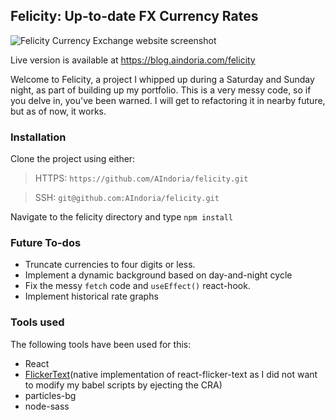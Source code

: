
## Felicity: Up-to-date FX Currency Rates

![Felicity Currency Exchange website screenshot](https://i.imgur.com/IFxEX87.png)

Live version is available at https://blog.aindoria.com/felicity

Welcome to Felicity, a project I whipped up during a Saturday and Sunday night, as part of building up my portfolio. This is a very messy code, so if you delve in, you've been warned. I will get to refactoring it in nearby future, but as of now, it works.


### Installation

Clone the project using either:

> HTTPS: `https://github.com/AIndoria/felicity.git`

>  SSH: `git@github.com:AIndoria/felicity.git`


Navigate to the felicity directory and type `npm install`

### Future To-dos

- Truncate currencies to four digits or less.
- Implement a dynamic background based on day-and-night cycle
- Fix the messy `fetch` code and `useEffect()` react-hook.
- Implement historical rate graphs


### Tools used

The following tools have been used for this:

- React
- [FlickerText](https://www.npmjs.com/package/react-flicker-text)(native implementation of react-flicker-text as I did not want to modify my babel scripts by ejecting the CRA)
- particles-bg
- node-sass
